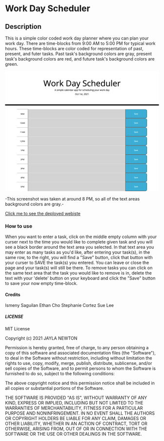 # Work Day Scheduler 


## Description

This is a simple color coded work day planner where you can plan your work day. There are time-blocks from 9:00 AM to 5:00 PM for typical work hours. These 
time-blocks are color coded for representation of past, present, and futer tasks. Past task's background colors are gray, present task's background colors are red, and future task's background colors are green. 

![Screenshot of website](screencapture-file-Users-jayladenae-Desktop-Coding-Bootcamp-homework-05-homework-index-html-2021-10-01-19_45_29.png)

-This screenshot was taken at around 8 PM, so all of the text areas background colors are gray.-

[Click me to see the deployed webiste](https://jayladenae.github.io/05-homework/)

### How to use

When you want to enter a task, click on the middle empty column with your curser next to the time you would like to complete given task and you will see a black border around the text area you selected. In that text area you may enter as many tasks as you'd like, after entering your task(s), in the same row, to the right, you will find a "Save" button, click that button with your curser to SAVE the task(s) you entered. You can leave or close the page and your task(s) will still be there. To remove tasks you can click on the same text area that the task you would like to remove is in, delete the text with your 'delete' button on your keyboard and click the "Save" button to save your now empty time-block.

#### Credits
Ismeny Saguilan
Ethan Cho 
Stephanie Cortez
Sue Lee

##### LICENSE

MIT License

Copyright (c) 2021 JAYLA NEWTON

Permission is hereby granted, free of charge, to any person obtaining a copy of this software and associated documentation files (the "Software"), to deal in the Software without restriction, including without limitation the rights to use, copy, modify, merge, publish, distribute, sublicense, and/or sell copies of the Software, and to permit persons to whom the Software is furnished to do so, subject to the following conditions:

The above copyright notice and this permission notice shall be included in all copies or substantial portions of the Software.

THE SOFTWARE IS PROVIDED "AS IS", WITHOUT WARRANTY OF ANY KIND, EXPRESS OR IMPLIED, INCLUDING BUT NOT LIMITED TO THE WARRANTIES OF MERCHANTABILITY, FITNESS FOR A PARTICULAR PURPOSE AND NONINFRINGEMENT. IN NO EVENT SHALL THE AUTHORS OR COPYRIGHT HOLDERS BE LIABLE FOR ANY CLAIM, DAMAGES OR OTHER LIABILITY, WHETHER IN AN ACTION OF CONTRACT, TORT OR OTHERWISE, ARISING FROM, OUT OF OR IN CONNECTION WITH THE SOFTWARE OR THE USE OR OTHER DEALINGS IN THE SOFTWARE.

